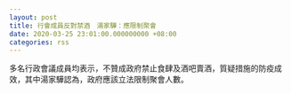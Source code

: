 ```yaml
---
layout: post
title: 行會成員反對禁酒　湯家驊：應限制聚會
date: 2020-03-25 23:01:00.000000000 +08:00
categories: rss
---
```


多名行政會議成員均表示，不贊成政府禁止食肆及酒吧賣酒，質疑措施的防疫成效，其中湯家驊認為，政府應該立法限制聚會人數。
